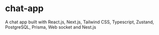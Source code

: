 # chat-app
A chat app built with React.js, Next.js, Tailwind CSS, Typescript, Zustand, PostgreSQL, Prisma, Web socket and Nest.js

